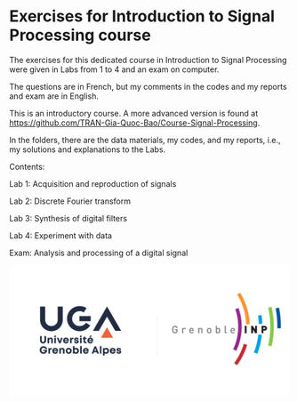# Exercises for Introduction to Signal Processing course
The exercises for this dedicated course in Introduction to Signal Processing were given in Labs from 1 to 4 and an exam on computer.

The questions are in French, but my comments in the codes and my reports and exam are in English.

This is an introductory course. A more advanced version is found at https://github.com/TRAN-Gia-Quoc-Bao/Course-Signal-Processing.

In the folders, there are the data materials, my codes, and my reports, i.e., my solutions and explanations to the Labs.

Contents:

Lab 1: Acquisition and reproduction of signals

Lab 2: Discrete Fourier transform

Lab 3: Synthesis of digital filters

Lab 4: Experiment with data

Exam: Analysis and processing of a digital signal

![UGA logo](https://github.com/TRAN-Gia-Quoc-Bao/Course-Intro-Signal-Processing/blob/main/logoUGA.jpg)
